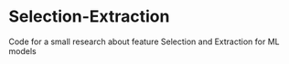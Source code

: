 # Selection-Extraction
Code for a small research about feature Selection and Extraction for ML models
